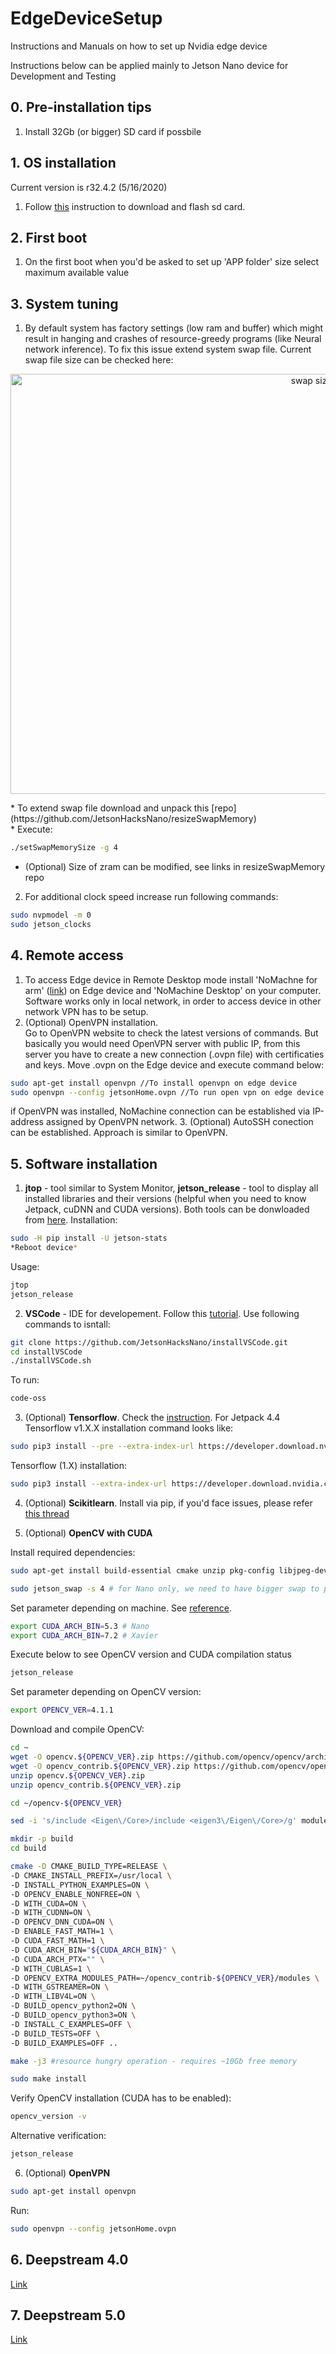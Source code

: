 # EdgeDeviceSetup
Instructions and Manuals on how to set up Nvidia edge device<br>

Instructions below can be applied mainly to Jetson Nano device for Development and Testing<br>

## 0. Pre-installation tips

1. Install 32Gb (or bigger) SD card if possbile

## 1. OS installation
Current version is r32.4.2 (5/16/2020)

1. Follow [this](https://developer.nvidia.com/embedded/learn/get-started-jetson-nano-devkit#write) instruction to download and flash sd card.

## 2. First boot

1. On the first boot when you'd be asked to set up 'APP folder' size select maximum available value

## 3. System tuning

1. By default system has factory settings (low ram and buffer) which might result in hanging and crashes of resource-greedy programs (like Neural network inference). To fix this issue extend system swap file. Current swap file size can be checked here:
<p align="center">
  <img src="images/01_swapSize.png" height="672" width="947" title="swap size"/>
</p>
* To extend swap file download and unpack this [repo](https://github.com/JetsonHacksNano/resizeSwapMemory) <br>
* Execute:

```sh
./setSwapMemorySize -g 4
```

* (Optional) Size of zram can be modified, see links in resizeSwapMemory repo<br>

2. For additional clock speed increase run following commands:

```sh
sudo nvpmodel -m 0
sudo jetson_clocks
```

## 4. Remote access

1. To access Edge device in Remote Desktop mode install 'NoMachne for arm' ([link](https://www.nomachine.com/download/linux&id=30&s=ARM)) on Edge device and 'NoMachine Desktop' on your computer. Software works only in local network, in order to access device in other network VPN has to be setup.
2. (Optional) OpenVPN installation.<br>
Go to OpenVPN website to check the latest versions of commands. But basically you would need OpenVPN server with public IP, from this server you have to create a new connection (.ovpn file) with certificaties and keys. Move .ovpn on the Edge device and execute command below:

```sh
sudo apt-get install openvpn //To install openvpn on edge device
sudo openvpn --config jetsonHome.ovpn //To run open vpn on edge device
```

if OpenVPN was installed, NoMachine connection can be established via IP-address assigned by OpenVPN network.
3. (Optional) AutoSSH conection can be established. Approach is similar to OpenVPN.

## 5. Software installation

1. **jtop** - tool similar to System Monitor, **jetson_release** - tool to display all installed libraries and their versions (helpful when you need to know Jetpack, cuDNN and CUDA versions). Both tools can be donwloaded from [here](https://github.com/rbonghi/jetson_stats). Installation:

```sh
sudo -H pip install -U jetson-stats
*Reboot device*
```

Usage:

```sh
jtop
jetson_release
```

2. **VSCode** - IDE for developement. Follow this [tutorial](https://www.jetsonhacks.com/2019/10/01/jetson-nano-visual-studio-code-python/). Use following commands to isntall:

```sh
git clone https://github.com/JetsonHacksNano/installVSCode.git
cd installVSCode
./installVSCode.sh
```

To run:

```sh
code-oss
```

3. (Optional) **Tensorflow**. Check the [instruction](https://docs.nvidia.com/deeplearning/frameworks/install-tf-jetson-platform/index.html). For Jetpack 4.4 Tensorflow v1.X.X installation command looks like:

```sh
sudo pip3 install --pre --extra-index-url https://developer.download.nvidia.com/compute/redist/jp/v44 ‘tensorflow<2’
```

Tensorflow (1.X) installation:

```sh
sudo pip3 install --extra-index-url https://developer.download.nvidia.com/compute/redist/jp/v44 tensorflow-gpu==1.15.2+nv20.4
```

4. (Optional) **Scikitlearn**. Install via pip, if you'd face issues, please refer [this thread](https://stackoverflow.com/questions/60448903/cannot-install-scikit-learn-on-jetson-nano)

5. (Optional) **OpenCV with CUDA**

Install required dependencies:

```sh
sudo apt-get install build-essential cmake unzip pkg-config libjpeg-dev libpng-dev libtiff-dev libdc1394-22-dev libavcodec-dev libavformat-dev libswscale-dev libgstreamer1.0-dev libgstreamer-plugins-base1.0-dev libv4l-dev v4l-utils qv4l2 v4l2ucp libxvidcore-dev libx264-dev libgtk-3-dev libatlas-base-dev gfortran python-dev python3-dev python-numpy python3-numpy libtbb2 libtbb-dev

sudo jetson_swap -s 4 # for Nano only, we need to have bigger swap to prevent build failure
```

Set parameter depending on machine. See [reference](https://developer.nvidia.com/cuda-gpus).

```sh
export CUDA_ARCH_BIN=5.3 # Nano
export CUDA_ARCH_BIN=7.2 # Xavier
```

Execute below to see OpenCV version and CUDA compilation status
```sh
jetson_release
```

Set parameter depending on OpenCV version:

```sh
export OPENCV_VER=4.1.1
```

Download and compile OpenCV:

```sh
cd ~
wget -O opencv.${OPENCV_VER}.zip https://github.com/opencv/opencv/archive/${OPENCV_VER}.zip
wget -O opencv_contrib.${OPENCV_VER}.zip https://github.com/opencv/opencv_contrib/archive/${OPENCV_VER}.zip
unzip opencv.${OPENCV_VER}.zip
unzip opencv_contrib.${OPENCV_VER}.zip

cd ~/opencv-${OPENCV_VER}

sed -i 's/include <Eigen\/Core>/include <eigen3\/Eigen\/Core>/g' modules/core/include/opencv2/core/private.hpp

mkdir -p build
cd build

cmake -D CMAKE_BUILD_TYPE=RELEASE \
-D CMAKE_INSTALL_PREFIX=/usr/local \
-D INSTALL_PYTHON_EXAMPLES=ON \
-D OPENCV_ENABLE_NONFREE=ON \
-D WITH_CUDA=ON \
-D WITH_CUDNN=ON \
-D OPENCV_DNN_CUDA=ON \
-D ENABLE_FAST_MATH=1 \
-D CUDA_FAST_MATH=1 \
-D CUDA_ARCH_BIN="${CUDA_ARCH_BIN}" \
-D CUDA_ARCH_PTX="" \
-D WITH_CUBLAS=1 \
-D OPENCV_EXTRA_MODULES_PATH=~/opencv_contrib-${OPENCV_VER}/modules \
-D WITH_GSTREAMER=ON \
-D WITH_LIBV4L=ON \
-D BUILD_opencv_python2=ON \
-D BUILD_opencv_python3=ON \
-D INSTALL_C_EXAMPLES=OFF \
-D BUILD_TESTS=OFF \
-D BUILD_EXAMPLES=OFF ..

make -j3 #resource hungry operation - requires ~10Gb free memory

sudo make install
```

Verify OpenCV installation (CUDA has to be enabled):
```sh
opencv_version -v
```
Alternative verification:
```sh
jetson_release
```


6. (Optional) **OpenVPN**

```sh
sudo apt-get install openvpn
```

Run:

```sh
sudo openvpn --config jetsonHome.ovpn
```


## 6. Deepstream 4.0

[Link](https://github.com/ReconAI/EdgeDeviceSetup/tree/master/deepstream40)

## 7. Deepstream 5.0

[Link](https://github.com/ReconAI/EdgeDeviceSetup/tree/master/deepstream50)